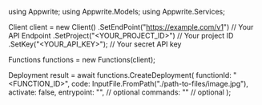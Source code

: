 using Appwrite;
using Appwrite.Models;
using Appwrite.Services;

Client client = new Client()
    .SetEndPoint("https://example.com/v1") // Your API Endpoint
    .SetProject("<YOUR_PROJECT_ID>") // Your project ID
    .SetKey("<YOUR_API_KEY>"); // Your secret API key

Functions functions = new Functions(client);

Deployment result = await functions.CreateDeployment(
    functionId: "<FUNCTION_ID>",
    code: InputFile.FromPath("./path-to-files/image.jpg"),
    activate: false,
    entrypoint: "<ENTRYPOINT>", // optional
    commands: "<COMMANDS>" // optional
);